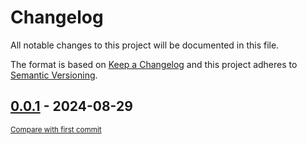 # Changelog

All notable changes to this project will be documented in this file.

The format is based on [Keep a Changelog](http://keepachangelog.com/en/1.0.0/)
and this project adheres to [Semantic Versioning](http://semver.org/spec/v2.0.0.html).

<!-- insertion marker -->
## [0.0.1](https://github.com/csiro-hydroinformatics/efts-io/releases/tag/0.0.1) - 2024-08-29

<small>[Compare with first commit](https://github.com/csiro-hydroinformatics/efts-io/compare/4481803cae41eb7f0315c97a864f1d0c7751d4d8...0.0.1)</small>
